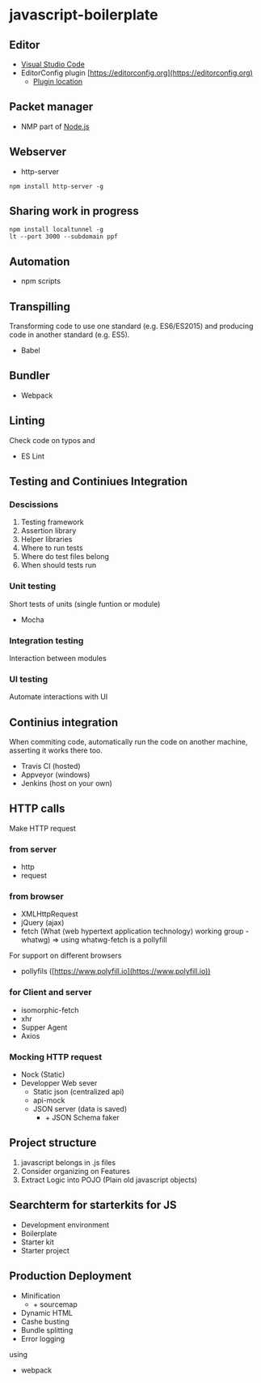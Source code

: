 # javascript-boilerplate

## Editor

* [Visual Studio Code](https://code.visualstudio.com/)
* EditorConfig plugin [https://editorconfig.org](https://editorconfig.org)
  * [Plugin location](https://marketplace.visualstudio.com/items?itemName=EditorConfig.EditorConfig)

## Packet manager

* NMP part of [Node.js](https://nodejs.org)

## Webserver

* http-server

```npm
npm install http-server -g
```

## Sharing work in progress

```npm
npm install localtunnel -g
lt --port 3000 --subdomain ppf
```

## Automation

* npm scripts

## Transpilling

Transforming code to use one standard (e.g. ES6/ES2015) and producing code in another standard (e.g. ES5).

* Babel

## Bundler

* Webpack

## Linting

Check code on typos and

* ES Lint

## Testing and Continiues Integration

### Descissions

1. Testing framework
1. Assertion library
1. Helper libraries
1. Where to run tests
1. Where do test files belong
1. When should tests run

### Unit testing

Short tests of units (single funtion or module)

* Mocha

### Integration testing

Interaction between modules

### UI testing

Automate interactions with UI

## Continius integration

When commiting code, automatically run the code on another machine, asserting it works there too.

* Travis CI (hosted)
* Appveyor (windows)
* Jenkins (host on your own)

## HTTP calls

Make HTTP request

### from server

* http
* request

### from browser

* XMLHttpRequest
* jQuery (ajax)
* fetch (What (web hypertext application technology) working group - whatwg) => using whatwg-fetch is a pollyfill

For support on different browsers

* pollyfils ([https://www.polyfill.io](https://www.polyfill.io))

### for Client and server

* isomorphic-fetch
* xhr
* Supper Agent
* Axios

### Mocking HTTP request

* Nock (Static)
* Developper Web sever
  * Static json (centralized api)
  * api-mock
  * JSON server (data is saved)
    * \+ JSON Schema faker

## Project structure

1. javascript belongs in .js files
1. Consider organizing on Features
1. Extract Logic into POJO (Plain old javascript objects)

## Searchterm for starterkits for JS

* Development environment
* Boilerplate
* Starter kit
* Starter project

## Production Deployment

* Minification
  * \+ sourcemap
* Dynamic HTML
* Cashe busting
* Bundle splitting
* Error logging

using

* webpack